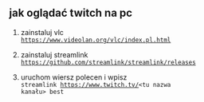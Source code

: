 ## jak oglądać twitch na pc

1. zainstaluj vlc<br/>
<code>https://www.videolan.org/vlc/index.pl.html</code>

2. zainstaluj streamlink<br/>
<code>https://github.com/streamlink/streamlink/releases</code>

3. uruchom wiersz polecen i wpisz<br/>
<code>streamlink https://www.twitch.tv/<tu nazwa kanału> best</code>
